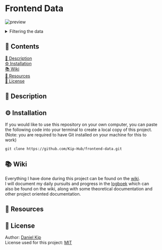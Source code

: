 # Frontend Data

![preview](https://i.imgur.com/ikHjM0o.png)
<details>

<summary>Filtering the data</summary

![gif](https://thumbs.gfycat.com/GargantuanGaseousCoypu-mobile.mp4)

</details>

## 📁 Contents
[🚀 Description](https://github.com/Kip-Hub/functional-programming#-description)  
[⚙️ Installation](https://github.com/Kip-Hub/functional-programming#%EF%B8%8F-installation)  
[📚 Wiki](https://github.com/Kip-Hub/functional-programming#-wiki)  
[🧩 Resources](https://github.com/Kip-Hub/functional-programming#-resources)  
[📎 License](https://github.com/Kip-Hub/functional-programming#-license)  

## 🚀 Description


## ⚙️ Installation

If you would like to use this repository on your own computer, you can paste the following code into your terminal to create a local copy of this project.  
(Note: you are required to have Git installed on your machine for this to work)

```
git clone https://github.com/Kip-Hub/frontend-data.git
```

## 📚 Wiki

Everything I have done during this project can be found on the [wiki](https://github.com/Kip-Hub/functional-programming/wiki).  
I will document my daily pursuits and progress in the [logboek](https://github.com/Kip-Hub/functional-programming/wiki/Logboek) which can also be found on the wiki, along with some theoretical documentation and other project oriented documentation.

## 🧩 Resources


## 📎 License

Author: [Daniel Kip](https://github.com/Kip-Hub)  
License used for this project: [MIT](https://github.com/Kip-Hub/functional-programming/blob/main/LICENSE)